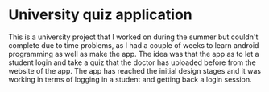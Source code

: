 # University quiz application
This is a university project that I worked on during the summer but couldn't complete due to time problems, as I had a couple of weeks to learn android programming
as well as make the app. The idea was that the app as to let a student login and take a quiz that the doctor has uploaded before from the website of the app.
The app has reached the initial design stages and it was working in terms of logging in a student and getting back a login session.
